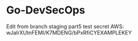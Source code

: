 # Go-DevSecOps

Edit from branch staging part5
test secret AWS: wJalrXUtnFEMI/K7MDENG/bPxRfiCYEXAMPLEKEY
